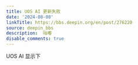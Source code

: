 ```yaml
---
title: UOS AI 更新失败
date: '2024-08-08'
linkTitle: https://bbs.deepin.org/en/post/276220
source: deepin_bbs
description:  咕嘟 
disable_comments: true
---
```

UOS AI 显示下
